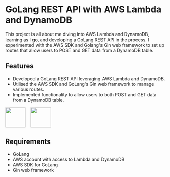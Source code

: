 # GoLang REST API with AWS Lambda and DynamoDB

This project is all about me diving into AWS Lambda and DynamoDB, learning as I go, and developing a GoLang REST API in the process. I experimented with the AWS SDK and Golang's Gin web framework to set up routes that allow users to POST and GET data from a DynamoDB table.

## Features
- Developed a GoLang REST API leveraging AWS Lambda and DynamoDB.
- Utilised the AWS SDK and GoLang's Gin web framework to manage various routes.
- Implemented functionality to allow users to both POST and GET data from a DynamoDB table.

<img src="https://cdn.jsdelivr.net/gh/devicons/devicon@latest/icons/go/go-original-wordmark.svg" height="64" width="64" />&nbsp;&nbsp;&nbsp;&nbsp;<img src="https://cdn.jsdelivr.net/gh/devicons/devicon@latest/icons/amazonwebservices/amazonwebservices-plain-wordmark.svg" height="64" width="64" />

## Requirements
- GoLang
- AWS account with access to Lambda and DynamoDB
- AWS SDK for GoLang
- Gin web framework
